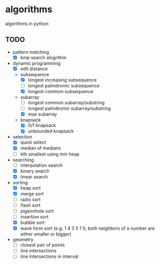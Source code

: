 # algorithms
algorithms in python

## TODO
- pattern matching
    - [x] kmp search alogrithm
- dynamic programming
    - [x] edit distance
    - subsequence
        - [x] longest increasing subsequence
        - [ ] longest palindromic subsequence
        - [x] longest common subsequence
    - subarray
        - [ ] longest common subarray/substring
        - [ ] longest palindromic subarray/substring
        - [x] max subarray
    - knapsack
        - [x] 0/1 knapsack
        - [x] unbounded knapsack
- selection
    - [x] quick select
    - [x] median of medians
    - [ ] kth smallest using min heap
- searching
    - [ ] interpolation search
    - [x] binary search
    - [x] linear search
- sorting
    - [x] heap sort
    - [x] merge sort
    - [ ] radix sort
    - [ ] flash sort
    - [ ] pigeonhole sort
    - [ ] insertion sort
    - [x] bubble sort
    - [x] wave form sort  (e.g. 1 4 3 5 1 5; both neighbors of a number are either smaller or bigger)
- geometry
    - [ ] closest pair of points
    - [ ] line intersections
    - [ ] line intersections in interval